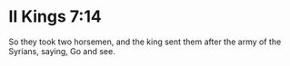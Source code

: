 # II Kings 7:14

So they took two horsemen, and the king sent them after the army of the Syrians, saying, Go and see.
